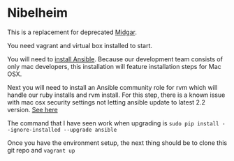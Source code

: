 Nibelheim
===

This is a replacement for deprecated [Midgar](https://github.com/ndoit/midgar).

You need vagrant and virtual box installed to start.

You will need to [install Ansible](http://docs.ansible.com/ansible/intro_installation.html#latest-releases-on-mac-osx).
Because our development team consists of only mac developers, this installation
will feature installation steps for Mac OSX.

Next you will need to install an Ansible community role for rvm which will
handle our ruby installs and rvm install. For this step, there is a known issue
with mac osx security settings not letting ansible update to latest 2.2 version.
[See here](https://github.com/ansible/ansible/issues/13116#issuecomment-239844113)

The command that I have seen work when upgrading is
`sudo pip install --ignore-installed --upgrade ansible`

Once you have the environment setup, the next thing should be to clone this git
repo and `vagrant up`
